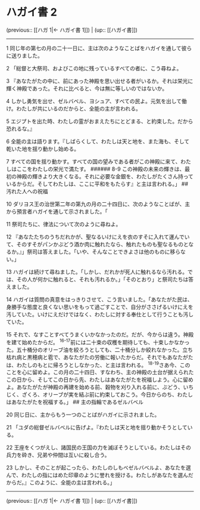 # ハガイ書 2

(previous:: [[ハガ 1|← ハガイ書 1]]) | (up:: [[ハガイ書]])

***


1 同じ年の第七の月の二十一日に、主は次のようなことばをハガイを通して彼らに送りました。 

2 「総督と大祭司、およびこの地に残っているすべての者に、こう尋ねよ。 

3 『あなたがたの中に、前にあった神殿を思い出せる者がいるか。それは栄光に輝く神殿であった。それに比べると、今は無に等しいのではないか。 

4 しかし勇気を出せ、ゼルバベル、ヨシュア、すべての民よ。元気を出して働け。わたしが共にいるのだからと、全能の主が言われる。 

5 エジプトを出た時、わたしの霊がおまえたちにとどまる、と約束した。だから恐れるな。』 

6 全能の主は語ります。『しばらくして、わたしは天と地を、また海も、そして乾いた地を揺り動かし始める。 

7 すべての国を揺り動かす。すべての国の望みである者がこの神殿に来て、わたしはここをわたしの栄光で満たす。 ###### 8-9 この神殿の未来の輝きは、最初の神殿の輝きより大きくなる。それに必要な金銀を、わたしがたくさん持っているからだ。そしてわたしは、ここに平和をもたらす』と主は言われる。」 ## 汚れた人への祝福 

10 ダリヨス王の治世第二年の第九の月の二十四日に、次のようなことばが、主から預言者ハガイを通して示されました。「 

11 祭司たちに、律法について次のように尋ねよ。 

12 『あなたたちのうちだれかが、聖なるいけにえを衣のすそに入れて運んでいて、そのすそがパンかぶどう酒か肉に触れたなら、触れたものも聖なるものとなるか。』」祭司は答えました。「いや、そんなことできよさは他のものに移らない。」 

13 ハガイは続けて尋ねました。「しかし、だれかが死人に触れるなら汚れる。では、その人が何かに触れると、それも汚れるか。」「そのとおり」と祭司たちは答えました。 

14 ハガイは質問の真意をはっきりさせて、こう言いました。「あなたがた民は、身勝手な態度と良くない思いをもって過ごすことで、自分がささげるいけにえを汚していた。いけにえだけではなく、わたしに対する奉仕として行うことも汚していた。 

15 それで、なすことすべてうまくいかなかったのだ。だが、今からは違う。神殿を建て始めたからだ。 <sup class="versenum">16-17</sup>前には二十束の収穫を期待しても、十束しかなかった。五十桶分のオリーブ油を絞ろうとしても、二十桶分しか絞れなかった。立ち枯れ病と黒穂病と雹で、あなたがたの労働に報いたからだ。それでもあなたがたは、わたしのもとに帰ろうとしなかった、と主は言われる。 <sup class="versenum">18-19</sup>さあ今、このことを心に留めよ。この月の二十四日、すなわち、主の神殿の土台が据えられたこの日から、そしてこの日から先、わたしはあなたがたを祝福しよう。心に留めよ。あなたがたが神殿の再建を始める前、穀物を刈り入れる前に、ぶどう、いちじく、ざくろ、オリーブが実を結ぶ前に約束しておこう。今日からのち、わたしはあなたがたを祝福する。」 ## 主の指輪であるゼルバベル 

20 同じ日に、主からもう一つのことばがハガイに示されました。 

21 「ユダの総督ゼルバベルに告げよ。『わたしは天と地を揺り動かそうとしている。 

22 王座をくつがえし、諸国民の王国の力を滅ぼそうとしている。わたしはその兵力を砕き、兄弟や仲間は互いに殺し合う。 

23 しかし、そのことが起こったら、わたしのしもべゼルバベルよ、あなたを選んで、わたしの指にはめた印章のように誉れを授ける。わたしがあなたを選んだからだ。』このように、全能の主は言われる。」

***

(previous:: [[ハガ 1|← ハガイ書 1]]) | (up:: [[ハガイ書]])
